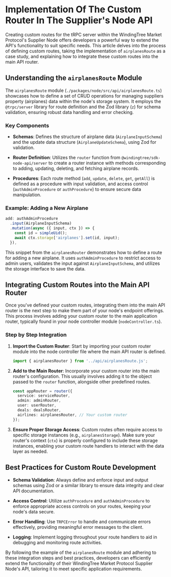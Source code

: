 # Implementation Of The Custom Router In The Supplier's Node API

Creating custom routes for the tRPC server within the WindingTree Market Protocol's Supplier Node offers developers a powerful way to extend the API's functionality to suit specific needs. This article delves into the process of defining custom routes, taking the implementation of `airplanesRoute` as a case study, and explaining how to integrate these custom routes into the main API router.

## Understanding the `airplanesRoute` Module

The `airplanesRoute` module (`./packages/node/src/api/airplanesRoute.ts`) showcases how to define a set of CRUD operations for managing suppliers property (airplanes) data within the node's storage system. It employs the `@trpc/server` library for route definition and the Zod library (`z`) for schema validation, ensuring robust data handling and error checking.

### Key Components

- **Schemas**: Defines the structure of airplane data (`AirplaneInputSchema`) and the update data structure (`AirplaneUpdateSchema`), using Zod for validation.

- **Router Definition**: Utilizes the `router` function from `@windingtree/sdk-node-api/server` to create a router instance with methods corresponding to adding, updating, deleting, and fetching airplane records.

- **Procedures**: Each route method (`add`, `update`, `delete`, `get`, `getAll`) is defined as a procedure with input validation, and access control (`authAdminProcedure` or `authProcedure`) to ensure secure data manipulation.

### Example: Adding a New Airplane

```typescript
add: authAdminProcedure
  .input(AirplaneInputSchema)
  .mutation(async ({ input, ctx }) => {
    const id = simpleUid();
    await ctx.storage['airplanes'].set(id, input);
  }),
```

This snippet from the `airplanesRouter` demonstrates how to define a route for adding a new airplane. It uses `authAdminProcedure` to restrict access to admin users, validates the input against `AirplaneInputSchema`, and utilizes the storage interface to save the data.

## Integrating Custom Routes into the Main API Router

Once you've defined your custom routes, integrating them into the main API router is the next step to make them part of your node's endpoint offerings. This process involves adding your custom router to the main application router, typically found in your node controller module (`nodeController.ts`).

### Step by Step Integration

1. **Import the Custom Router**: Start by importing your custom router module into the node controller file where the main API router is defined.

   ```typescript
   import { airplanesRouter } from '../api/airplanesRoute.js';
   ```

2. **Add to the Main Router**: Incorporate your custom router into the main router's configuration. This usually involves adding it to the object passed to the `router` function, alongside other predefined routes.

   ```typescript
   const appRouter = router({
     service: serviceRouter,
     admin: adminRouter,
     user: userRouter,
     deals: dealsRouter,
     airlines: airplanesRouter, // Your custom router
   });
   ```

3. **Ensure Proper Storage Access**: Custom routes often require access to specific storage instances (e.g., `airplanesStorage`). Make sure your router's context (`ctx`) is properly configured to include these storage instances, enabling your custom route handlers to interact with the data layer as needed.

## Best Practices for Custom Route Development

- **Schema Validation**: Always define and enforce input and output schemas using Zod or a similar library to ensure data integrity and clear API documentation.

- **Access Control**: Utilize `authProcedure` and `authAdminProcedure` to enforce appropriate access controls on your routes, keeping your node's data secure.

- **Error Handling**: Use `TRPCError` to handle and communicate errors effectively, providing meaningful error messages to the client.

- **Logging**: Implement logging throughout your route handlers to aid in debugging and monitoring route activities.

By following the example of the `airplanesRoute` module and adhering to these integration steps and best practices, developers can efficiently extend the functionality of their WindingTree Market Protocol Supplier Node's API, tailoring it to meet specific application requirements.
